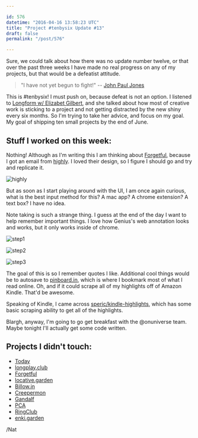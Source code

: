 ```yaml
---

id: 576
datetime: "2016-04-16 13:58:23 UTC"
title: "Project #tenbysix Update #13"
draft: false
permalink: "/post/576"

---
```


Sure, we could talk about how there was no update number twelve, or that over the past three weeks I have made no real progress on any of my projects, but that would be a defeatist attitude.

 > "I have not yet begun to fight!" -- [John Paul Jones](https://en.wikipedia.org/wiki/John_Paul_Jones)

This is #tenbysix! I must push on, because defeat is not an option. I listened to [Longform w/ Elizabet Gilbert](https://longform.org/posts/longform-podcast-187-elizabeth-gilbert), and she talked about how most of creative work is sticking to a project and not getting distracted by the new shiny every six months. So I'm trying to take her advice, and focus on my goal. My goal of shipping ten small projects by the end of June.

## Stuff I worked on this week:

Nothing! Although as I'm writing this I am thinking about [Forgetful](https://github.com/icco/forgetful), because I got an email from [highly](https://www.highly.co). I loved their design, so I figure I should go and try and replicate it.

![highly](https://s3.amazonaws.com/f.cl.ly/items/131r3c0X0g3O2l3q393i/IMG_0005.PNG)

But as soon as I start playing around with the UI, I am once again curious, what is the best input method for this? A mac app? A chrome extension? A text box? I have no idea.

Note taking is such a strange thing. I guess at the end of the day I want to help remember important things. I love how Genius's web annotation looks and works, but it only works inside of chrome.

![step1](https://s3.amazonaws.com/f.cl.ly/items/213c2X0P0M3N143h3j2m/Screen%Shot%-04-16%at%.31%png)

![step2](https://s3.amazonaws.com/f.cl.ly/items/1m0v0D1W0L1W0m3P2S23/Screen%Shot%-04-16%at%.38%png)

![step3](https://s3.amazonaws.com/f.cl.ly/items/3e14182N3K2v2A2g3L2n/Screen%Shot%-04-16%at%.07%png)

The goal of this is so I remember quotes I like. Additional cool things would be to autosave to [pinboard.in](https://pinboard.in/u:icco), which is where I bookmark most of what I read online. Oh, and if it could scrape all of my highlights off of Amazon Kindle. That'd be awesome.

Speaking of Kindle, I came across [speric/kindle-highlights](https://github.com/speric/kindle-highlights), which has some basic scraping ability to get all of the highlights.

Blargh, anyway, I'm going to go get breakfast with the @onuniverse team. Maybe tonight I'll actually get some code written.

## Projects I didn't touch:

 - [Today](https://github.com/icco/today)
 - [longplay.club](https://github.com/icco/longplay.club)
 - [Forgetful](https://github.com/icco/forgetful)
 - [locative.garden](https://github.com/icco/locative.garden)
 - [Billow.in](https://github.com/icco/billowin)
 - [Creepermon](https://github.com/icco/creepermon)
 - [Gandalf](https://github.com/icco/gandalf)
 - [PCA](https://github.com/icco/pca)
 - [RingClub](https://github.com/icco/ringclub)
 - [enki.garden](https://github.com/icco/enki.garden)

/Nat


